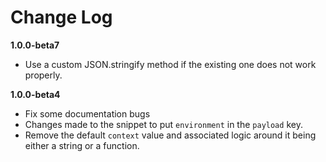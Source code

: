 # Change Log

**1.0.0-beta7**
- Use a custom JSON.stringify method if the existing one does not work properly.

**1.0.0-beta4**
- Fix some documentation bugs
- Changes made to the snippet to put `environment` in the `payload` key.
- Remove the default `context` value and associated logic around it being either a string or a function.
